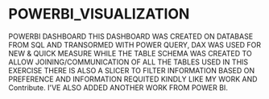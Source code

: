 # POWERBI_VISUALIZATION
POWERBI DASHBOARD
THIS DASHBOARD WAS CREATED ON DATABASE FROM SQL AND TRANSORMED WITH POWER QUERY, DAX WAS USED FOR NEW & QUICK MEASURE WHILE THE TABLE SCHEMA WAS CREATED TO ALLOW JOINING/COMMUNICATION OF ALL THE TABLES USED IN THIS EXERCISE
THERE IS ALSO A SLICER TO FILTER INFORMATION BASED ON PREFERENCE AND INFORMATION REQUITED
KINDLY LIKE MY WORK AND Contribute.
I'VE ALSO ADDED ANOTHER WORK FROM POWER BI. 
